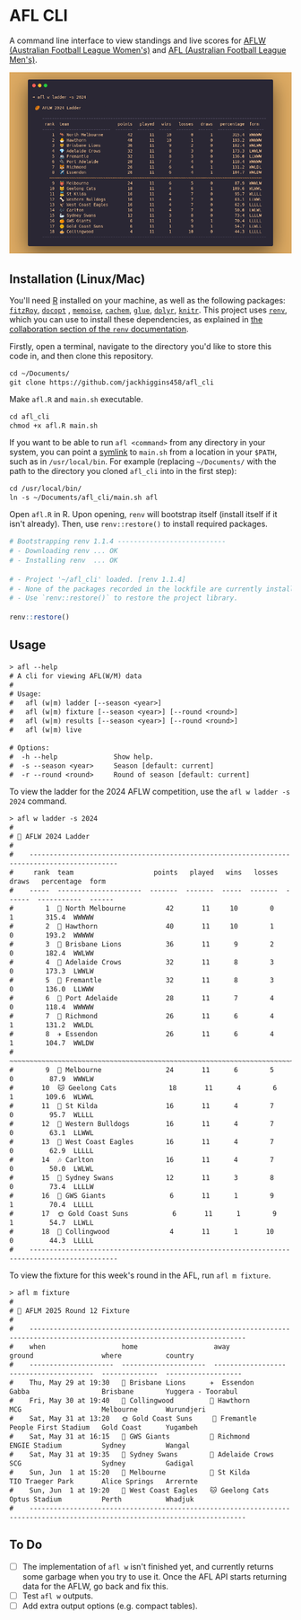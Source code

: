 # AFL CLI

A command line interface to view standings and live scores for [AFLW (Australian Football League Women's)](https://en.wikipedia.org/wiki/AFL_Women's) and [AFL (Australian Football League Men's)](https://en.wikipedia.org/wiki/Australian_Football_League).

![afl ladder](assets/afl.png)



## Installation (Linux/Mac)

You'll need [R](https://www.r-project.org/) installed on your machine, as well as the following packages: [`fitzRoy`](https://github.com/jimmyday12/fitzRoy), [`docopt`](https://github.com/docopt/docopt.R) , [`memoise`](https://memoise.r-lib.org/), [`cachem`](https://cachem.r-lib.org/), [`glue`](https://glue.tidyverse.org/),  [`dplyr`](https://dplyr.tidyverse.org/), [`knitr`](https://github.com/yihui/knitr).  This project uses [`renv`](https://rstudio.github.io/renv/index.html),  which you can use to install these dependencies, as explained in [the collaboration section of the `renv` documentation](https://rstudio.github.io/renv/articles/renv.html#collaboration).

Firstly, open a terminal, navigate to the directory you'd like to store this code in, and then clone this repository.

```shell
cd ~/Documents/
git clone https://github.com/jackhiggins458/afl_cli
```

Make `afl.R` and `main.sh` executable.

```shell
cd afl_cli
chmod +x afl.R main.sh
```

If you want to be able to run  `afl <command>` from any directory in your system, you can point a [symlink](https://en.wikipedia.org/wiki/Symbolic_link) to `main.sh` from a location in your `$PATH`, such as in `/usr/local/bin`. For example (replacing `~/Documents/` with the path to the directory you cloned `afl_cli` into in the first step):

```shell
cd /usr/local/bin/
ln -s ~/Documents/afl_cli/main.sh afl
```

Open  `afl.R` in R. Upon opening, `renv` will bootstrap itself (install itself if it isn't already). Then, use `renv::restore()` to install required packages.

```R
# Bootstrapping renv 1.1.4 ---------------------------
# - Downloading renv ... OK
# - Installing renv  ... OK

# - Project '~/afl_cli' loaded. [renv 1.1.4]
# - None of the packages recorded in the lockfile are currently installed.
# - Use `renv::restore()` to restore the project library.

renv::restore()
```



## Usage

```shell
> afl --help
# A cli for viewing AFL(W/M) data
#
# Usage:
#   afl (w|m) ladder [--season <year>]
#   afl (w|m) fixture [--season <year>] [--round <round>]
#   afl (w|m) results [--season <year>] [--round <round>]
#   afl (w|m) live

# Options:
#  -h --help              Show help.
#  -s --season <year>     Season [default: current]
#  -r --round <round>     Round of season [default: current]
```

To view the ladder for the 2024 AFLW competition, use the `afl w ladder -s 2024` command.

```shell
> afl w ladder -s 2024
#
# 🏉 AFLW 2024 Ladder 
#
#    -------------------------------------------------------------------------------------------- 
#     rank  team                    points   played   wins   losses   draws   percentage  form  
#    -----  ---------------------  -------  -------  -----  -------  ------  -----------  ------
#        1  🦘 North Melbourne          42       11     10        0       1        315.4  WWWWW 
#        2  🐣 Hawthorn                 40       11     10        1       0        193.2  WWWWW 
#        3  🦁 Brisbane Lions           36       11      9        2       0        182.4  WWLWW 
#        4  💎 Adelaide Crows           32       11      8        3       0        173.3  LWWLW 
#        5  🚢 Fremantle                32       11      8        3       0        136.0  LLWWW 
#        6  🔌 Port Adelaide            28       11      7        4       0        118.4  WWWWW 
#        7  🐯 Richmond                 26       11      6        4       1        131.2  WWLDL 
#        8  ✈️ Essendon                 26       11      6        4       1        104.7  WWLDW 
#       ~~~~~~~~~~~~~~~~~~~~~~~~~~~~~~~~~~~~~~~~~~~~~~~~~~~~~~~~~~~~~~~~~~~~~~~~~~~~~~~~~~~~~~~ 
#        9  👹 Melbourne                24       11      6        5       0         87.9  WWWLW 
#       10  🐱 Geelong Cats             18       11      4        6       1        109.6  WLWWL 
#       11  👼 St Kilda                 16       11      4        7       0         95.7  WLLLL 
#       12  🦴 Western Bulldogs         16       11      4        7       0         63.1  LLWWL 
#       13  🦅 West Coast Eagles        16       11      4        7       0         62.9  LLLLL 
#       14  🎶 Carlton                  16       11      4        7       0         50.0  LWLWL 
#       15  🦢 Sydney Swans             12       11      3        8       0         73.4  LLLLW 
#       16  🍊 GWS Giants                6       11      1        9       1         70.4  LLLLL 
#       17  🌞 Gold Coast Suns           6       11      1        9       1         54.7  LLWLL 
#       18  🥧 Collingwood               4       11      1       10       0         44.3  LLLLL 
#    -------------------------------------------------------------------------------------------- 
```

To view the fixture for this week's round in the AFL, run `afl m fixture`.

```shell
> afl m fixture
#
# 🏉 AFLM 2025 Round 12 Fixture 
#
#    ---------------------------------------------------------------------------------------------------------------------------- 
#    when                   home                   away                ground                 where           country            
#    ---------------------  ---------------------  ------------------  ---------------------  --------------  -------------------
#    Thu, May 29 at 19:30   🦁 Brisbane Lions      ✈️  Essendon         Gabba                  Brisbane        Yuggera - Toorabul 
#    Fri, May 30 at 19:40   🥧 Collingwood         🐣 Hawthorn         MCG                    Melbourne       Wurundjeri         
#    Sat, May 31 at 13:20   🌞 Gold Coast Suns     🚢 Fremantle        People First Stadium   Gold Coast      Yugambeh           
#    Sat, May 31 at 16:15   🍊 GWS Giants          🐯 Richmond         ENGIE Stadium          Sydney          Wangal             
#    Sat, May 31 at 19:35   🦢 Sydney Swans        💎 Adelaide Crows   SCG                    Sydney          Gadigal            
#    Sun, Jun  1 at 15:20   👹 Melbourne           👼 St Kilda         TIO Traeger Park       Alice Springs   Arrernte           
#    Sun, Jun  1 at 19:20   🦅 West Coast Eagles   🐱 Geelong Cats     Optus Stadium          Perth           Whadjuk            
#    ---------------------------------------------------------------------------------------------------------------------------- 
```



## To Do

- [ ] The implementation of `afl w` isn't finished yet, and currently returns some garbage when you try to use it. Once the AFL API starts returning data for the AFLW, go back and fix this.
- [ ] Test `afl w` outputs.
- [ ] Add extra output options (e.g. compact tables).
